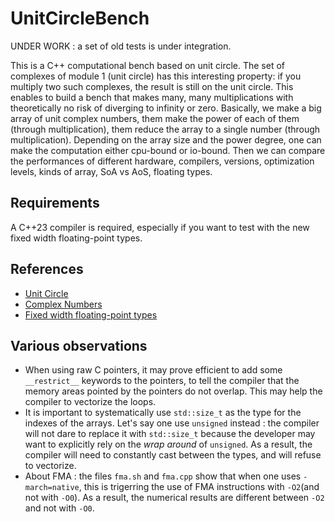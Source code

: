 
# UnitCircleBench

UNDER WORK : a set of old tests is under integration.

This is a C++ computational bench based on unit circle. The set of complexes of module 1 (unit circle) has this interesting property: if you multiply two such complexes, the result is still on the unit circle. This enables to build a bench that makes many, many multiplications with theoretically no risk of diverging to infinity or zero. Basically, we make a big array of unit complex numbers, them make the power of each of them (through multiplication), them reduce the array to a single number (through multiplication). Depending on the array size and the power degree, one can make the computation either cpu-bound or io-bound. Then we can compare the performances of different hardware, compilers, versions, optimization levels, kinds of array, SoA vs AoS, floating types.


## Requirements

A C++23 compiler is required, especially if you want to test with the new fixed width floating-point types.


## References

- [Unit Circle](https://en.wikipedia.org/wiki/Unit_circle)
- [Complex Numbers](https://en.wikipedia.org/wiki/Complex_number)
- [Fixed width floating-point types](https://en.cppreference.com/w/cpp/types/floating-point)


## Various observations

- When using raw C pointers, it may prove efficient to add some `__restrict__` keywords to the pointers, to tell the compiler that the memory areas pointed by the pointers do not overlap. This may help the compiler to vectorize the loops.
- It is important to systematically use `std::size_t` as the type for the indexes of the arrays. Let's say one use `unsigned` instead : the compiler will not dare to replace it with `std::size_t` because the developer may want to explicitly rely on the *wrap around* of `unsigned`. As a result, the compiler will need to constantly cast between the types, and will refuse to vectorize.
- About FMA : the files `fma.sh` and `fma.cpp` show that when one uses `-march=native`, this is trigerring the use of FMA instructions with `-O2`(and not with `-O0`). As a result, the numerical results are different between `-O2` and not with `-O0`.

